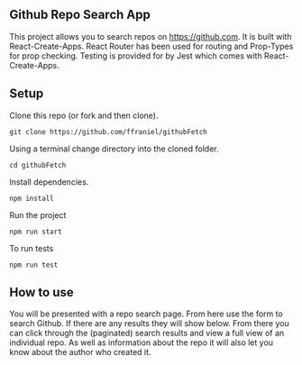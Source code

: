 ## Github Repo Search App

This project allows you to search repos on https://github.com. It is built with React-Create-Apps. React Router has been used for routing and Prop-Types for prop checking. Testing is provided for by Jest which comes with React-Create-Apps. 

## Setup

Clone this repo (or fork and then clone).
```
git clone https://github.com/ffraniel/githubFetch
```
Using a terminal change directory into the cloned folder.
```
cd githubFetch
```
Install dependencies.
```
npm install
````
Run the project
```
npm run start
```
To run tests
```
npm run test
```

## How to use
You will be presented with a repo search page. From here use the form to search Github. If there are any results they will show below. From there you can click through the (paginated) search results and view a full view of an individual repo. As well as information about the repo it will also let you know about the author who created it. 